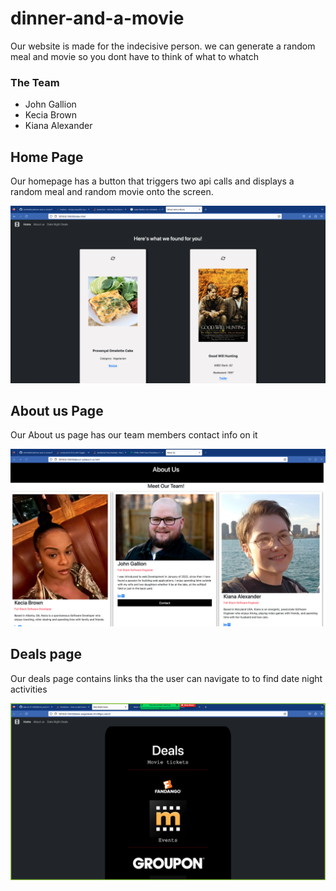 # dinner-and-a-movie
Our website is made for the indecisive person. we can generate a random meal and movie so you dont have to think of what to whatch 
### The Team
- John Gallion
- Kecia Brown
- Kiana Alexander

## Home Page
Our homepage has a button that triggers two api calls and displays a random meal and  random movie onto the screen.

![screenshot of home page](/assets/home-page.png)

## About us Page 
Our About us page has our team members contact info on it 

![screenshot of about page](/assets/about-us.png)

## Deals page
Our deals page contains links tha the user can navigate to to find date night activities

![screenshot of deals page](/assets/deals-page.png)
